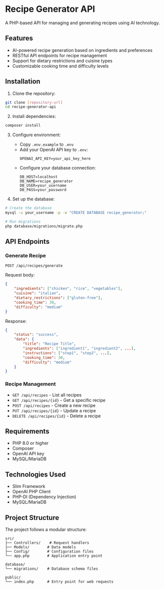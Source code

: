 # Recipe Generator API

A PHP-based API for managing and generating recipes using AI technology.

## Features

- AI-powered recipe generation based on ingredients and preferences
- RESTful API endpoints for recipe management
- Support for dietary restrictions and cuisine types
- Customizable cooking time and difficulty levels

## Installation

1. Clone the repository:
```bash
git clone [repository-url]
cd recipe-generator-api
```

2. Install dependencies:
```bash
composer install
```

3. Configure environment:
   - Copy `.env.example` to `.env`
   - Add your OpenAI API key to `.env`:
     ```
     OPENAI_API_KEY=your_api_key_here
     ```
   - Configure your database connection:
     ```
     DB_HOST=localhost
     DB_NAME=recipe_generator
     DB_USER=your_username
     DB_PASS=your_password
     ```

4. Set up the database:
```bash
# Create the database
mysql -u your_username -p -e "CREATE DATABASE recipe_generator;"

# Run migrations
php database/migrations/migrate.php
```

## API Endpoints

### Generate Recipe
```
POST /api/recipes/generate
```

Request body:
```json
{
    "ingredients": ["chicken", "rice", "vegetables"],
    "cuisine": "italian",
    "dietary_restrictions": ["gluten-free"],
    "cooking_time": 30,
    "difficulty": "medium"
}
```

Response:
```json
{
    "status": "success",
    "data": {
        "title": "Recipe Title",
        "ingredients": ["ingredient1", "ingredient2", ...],
        "instructions": ["step1", "step2", ...],
        "cooking_time": 30,
        "difficulty": "medium"
    }
}
```

### Recipe Management

- `GET /api/recipes` - List all recipes
- `GET /api/recipes/{id}` - Get a specific recipe
- `POST /api/recipes` - Create a new recipe
- `PUT /api/recipes/{id}` - Update a recipe
- `DELETE /api/recipes/{id}` - Delete a recipe

## Requirements

- PHP 8.0 or higher
- Composer
- OpenAI API key
- MySQL/MariaDB

## Technologies Used

- Slim Framework
- OpenAI PHP Client
- PHP-DI (Dependency Injection)
- MySQL/MariaDB

## Project Structure

The project follows a modular structure:

```
src/
├── Controllers/    # Request handlers
├── Models/        # Data models
├── Config/        # Configuration files
└── app.php        # Application entry point

database/
└── migrations/    # Database schema files

public/
└── index.php      # Entry point for web requests
```

